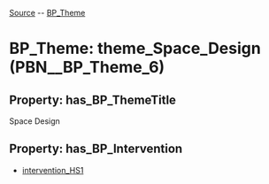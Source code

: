 [Source](https://github.com/mm80843/T3.5/blob/main/docs/index.md) -- [BP_Theme](https://github.com/mm80843/T3.5/tree/main/docs/BP_Theme/index.md) 

# BP_Theme: __theme_Space_Design__ (PBN__BP_Theme_6)

## Property: has_BP_ThemeTitle

Space Design

## Property: has_BP_Intervention

* [intervention_HS1](https://github.com/mm80843/T3.5/blob/main/docs/BP/PBN__BP_Intervention_28.md)

